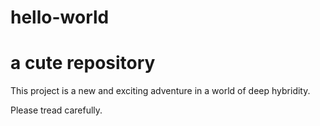 # hello-world
a cute repository
==============
This project is a new and exciting adventure in a world of deep hybridity.

Please tread carefully.

